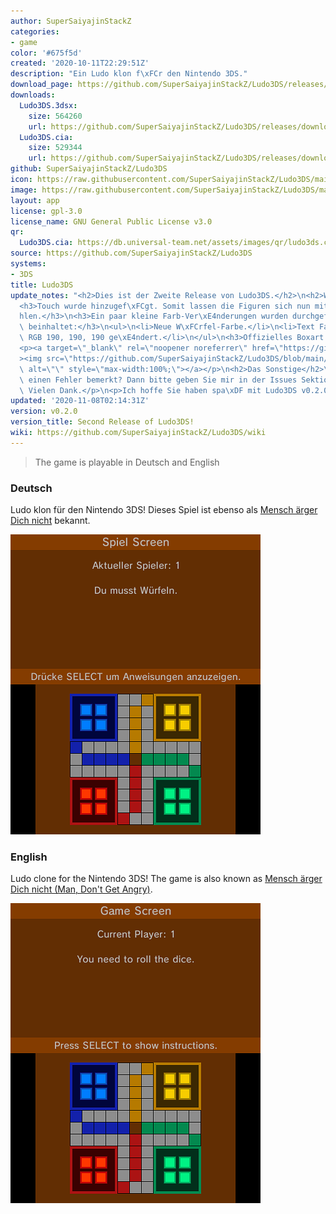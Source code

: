 ```yaml
---
author: SuperSaiyajinStackZ
categories:
- game
color: '#675f5d'
created: '2020-10-11T22:29:51Z'
description: "Ein Ludo klon f\xFCr den Nintendo 3DS."
download_page: https://github.com/SuperSaiyajinStackZ/Ludo3DS/releases/tag/v0.2.0
downloads:
  Ludo3DS.3dsx:
    size: 564260
    url: https://github.com/SuperSaiyajinStackZ/Ludo3DS/releases/download/v0.2.0/Ludo3DS.3dsx
  Ludo3DS.cia:
    size: 529344
    url: https://github.com/SuperSaiyajinStackZ/Ludo3DS/releases/download/v0.2.0/Ludo3DS.cia
github: SuperSaiyajinStackZ/Ludo3DS
icon: https://raw.githubusercontent.com/SuperSaiyajinStackZ/Ludo3DS/main/3ds/app/icon.png
image: https://raw.githubusercontent.com/SuperSaiyajinStackZ/Ludo3DS/main/3ds/app/Banner.png
layout: app
license: gpl-3.0
license_name: GNU General Public License v3.0
qr:
  Ludo3DS.cia: https://db.universal-team.net/assets/images/qr/ludo3ds.cia.png
source: https://github.com/SuperSaiyajinStackZ/Ludo3DS
systems:
- 3DS
title: Ludo3DS
update_notes: "<h2>Dies ist der Zweite Release von Ludo3DS.</h2>\n<h2>Was gibt's neues?</h2>\n\
  <h3>Touch wurde hinzugef\xFCgt. Somit lassen die Figuren sich nun mit Touch ausw\xE4\
  hlen.</h3>\n<h3>Ein paar kleine Farb-Ver\xE4nderungen wurden durchgef\xFChrt. Dies\
  \ beinhaltet:</h3>\n<ul>\n<li>Neue W\xFCrfel-Farbe.</li>\n<li>Text Farbe wurde zu\
  \ RGB 190, 190, 190 ge\xE4ndert.</li>\n</ul>\n<h3>Offizielles Boxart Cover!</h3>\n\
  <p><a target=\"_blank\" rel=\"noopener noreferrer\" href=\"https://github.com/SuperSaiyajinStackZ/Ludo3DS/blob/main/Cover_ReadMe.png\"\
  ><img src=\"https://github.com/SuperSaiyajinStackZ/Ludo3DS/blob/main/Cover_ReadMe.png\"\
  \ alt=\"\" style=\"max-width:100%;\"></a></p>\n<h2>Das Sonstige</h2>\n<p>Sie haben\
  \ einen Fehler bemerkt? Dann bitte geben Sie mir in der Issues Sektion bescheid!\
  \ Vielen Dank.</p>\n<p>Ich hoffe Sie haben spa\xDF mit Ludo3DS v0.2.0! ~SuperSaiyajinStackZ</p>"
updated: '2020-11-08T02:14:31Z'
version: v0.2.0
version_title: Second Release of Ludo3DS!
wiki: https://github.com/SuperSaiyajinStackZ/Ludo3DS/wiki
---
```

> The game is playable in Deutsch and English

### Deutsch

Ludo klon für den Nintendo 3DS! Dieses Spiel ist ebenso als [Mensch ärger Dich nicht](https://de.wikipedia.org/wiki/Mensch_ärgere_Dich_nicht) bekannt.


![Spiel Screen](https://github.com/SuperSaiyajinStackZ/Ludo3DS/raw/main/screenshots/game_screen_de.png)

### English

Ludo clone for the Nintendo 3DS! The game is also known as [Mensch ärger Dich nicht (Man, Don't Get Angry)](https://en.wikipedia.org/wiki/Mensch_ärgere_Dich_nicht).

![The game screen](https://github.com/SuperSaiyajinStackZ/Ludo3DS/raw/main/screenshots/game_screen_en.png)